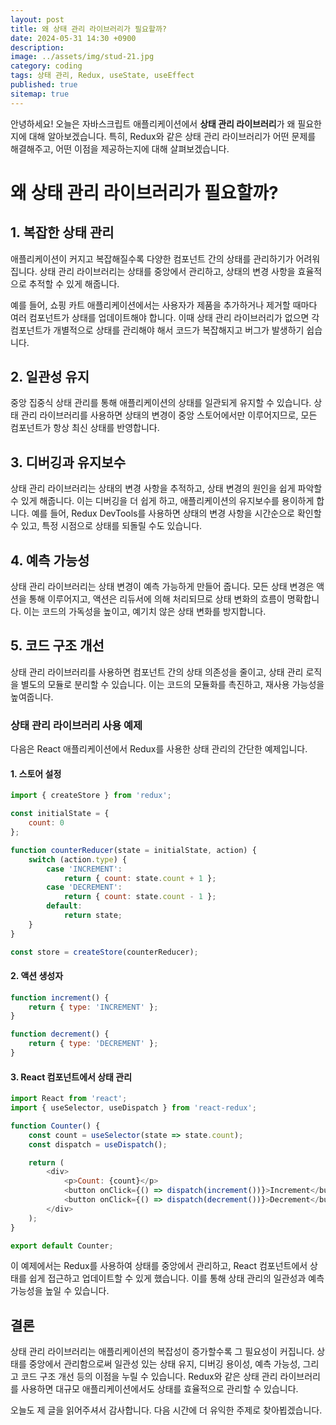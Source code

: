 ```yaml
---
layout: post
title: 왜 상태 관리 라이브러리가 필요할까?
date: 2024-05-31 14:30 +0900
description: 
image: ../assets/img/stud-21.jpg
category: coding
tags: 상태 관리, Redux, useState, useEffect
published: true
sitemap: true
---
```


안녕하세요! 오늘은 자바스크립트 애플리케이션에서 **상태 관리 라이브러리**가 왜 필요한지에 대해 알아보겠습니다. 특히, Redux와 같은 상태 관리 라이브러리가 어떤 문제를 해결해주고, 어떤 이점을 제공하는지에 대해 살펴보겠습니다.

# 왜 상태 관리 라이브러리가 필요할까?

## 1. 복잡한 상태 관리

애플리케이션이 커지고 복잡해질수록 다양한 컴포넌트 간의 상태를 관리하기가 어려워집니다. 상태 관리 라이브러리는 상태를 중앙에서 관리하고, 상태의 변경 사항을 효율적으로 추적할 수 있게 해줍니다.

예를 들어, 쇼핑 카트 애플리케이션에서는 사용자가 제품을 추가하거나 제거할 때마다 여러 컴포넌트가 상태를 업데이트해야 합니다. 이때 상태 관리 라이브러리가 없으면 각 컴포넌트가 개별적으로 상태를 관리해야 해서 코드가 복잡해지고 버그가 발생하기 쉽습니다.

## 2. 일관성 유지

중앙 집중식 상태 관리를 통해 애플리케이션의 상태를 일관되게 유지할 수 있습니다. 상태 관리 라이브러리를 사용하면 상태의 변경이 중앙 스토어에서만 이루어지므로, 모든 컴포넌트가 항상 최신 상태를 반영합니다.

## 3. 디버깅과 유지보수

상태 관리 라이브러리는 상태의 변경 사항을 추적하고, 상태 변경의 원인을 쉽게 파악할 수 있게 해줍니다. 이는 디버깅을 더 쉽게 하고, 애플리케이션의 유지보수를 용이하게 합니다. 예를 들어, Redux DevTools를 사용하면 상태의 변경 사항을 시간순으로 확인할 수 있고, 특정 시점으로 상태를 되돌릴 수도 있습니다.

## 4. 예측 가능성

상태 관리 라이브러리는 상태 변경이 예측 가능하게 만들어 줍니다. 모든 상태 변경은 액션을 통해 이루어지고, 액션은 리듀서에 의해 처리되므로 상태 변화의 흐름이 명확합니다. 이는 코드의 가독성을 높이고, 예기치 않은 상태 변화를 방지합니다.

## 5. 코드 구조 개선

상태 관리 라이브러리를 사용하면 컴포넌트 간의 상태 의존성을 줄이고, 상태 관리 로직을 별도의 모듈로 분리할 수 있습니다. 이는 코드의 모듈화를 촉진하고, 재사용 가능성을 높여줍니다.

### 상태 관리 라이브러리 사용 예제

다음은 React 애플리케이션에서 Redux를 사용한 상태 관리의 간단한 예제입니다.

#### 1. 스토어 설정

```javascript
import { createStore } from 'redux';

const initialState = {
    count: 0
};

function counterReducer(state = initialState, action) {
    switch (action.type) {
        case 'INCREMENT':
            return { count: state.count + 1 };
        case 'DECREMENT':
            return { count: state.count - 1 };
        default:
            return state;
    }
}

const store = createStore(counterReducer);
```

#### 2. 액션 생성자

```javascript
function increment() {
    return { type: 'INCREMENT' };
}

function decrement() {
    return { type: 'DECREMENT' };
}
```

#### 3. React 컴포넌트에서 상태 관리

```javascript
import React from 'react';
import { useSelector, useDispatch } from 'react-redux';

function Counter() {
    const count = useSelector(state => state.count);
    const dispatch = useDispatch();

    return (
        <div>
            <p>Count: {count}</p>
            <button onClick={() => dispatch(increment())}>Increment</button>
            <button onClick={() => dispatch(decrement())}>Decrement</button>
        </div>
    );
}

export default Counter;
```

이 예제에서는 Redux를 사용하여 상태를 중앙에서 관리하고, React 컴포넌트에서 상태를 쉽게 접근하고 업데이트할 수 있게 했습니다. 이를 통해 상태 관리의 일관성과 예측 가능성을 높일 수 있습니다.

## 결론

상태 관리 라이브러리는 애플리케이션의 복잡성이 증가할수록 그 필요성이 커집니다. 상태를 중앙에서 관리함으로써 일관성 있는 상태 유지, 디버깅 용이성, 예측 가능성, 그리고 코드 구조 개선 등의 이점을 누릴 수 있습니다. Redux와 같은 상태 관리 라이브러리를 사용하면 대규모 애플리케이션에서도 상태를 효율적으로 관리할 수 있습니다.

오늘도 제 글을 읽어주셔서 감사합니다. 다음 시간에 더 유익한 주제로 찾아뵙겠습니다.
